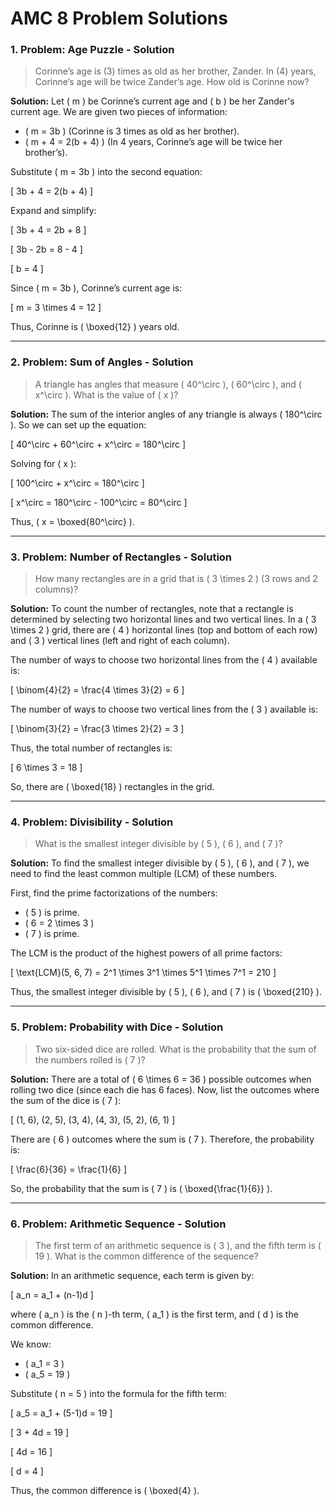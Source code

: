 # AMC 8 Problem Solutions

### **1. Problem: Age Puzzle - Solution**

>Corinne’s age is \(3\) times as old as her brother, Zander. In \(4\) years, Corinne’s age will be twice Zander’s age. How old is Corinne now?

**Solution:**
Let \( m \) be Corinne’s current age and \( b \) be her Zander's current age. We are given two pieces of information:

- \( m = 3b \) (Corinne is 3 times as old as her brother).
- \( m + 4 = 2(b + 4) \) (In 4 years, Corinne’s age will be twice her brother’s).

Substitute \( m = 3b \) into the second equation:

\[
3b + 4 = 2(b + 4)
\]

Expand and simplify:

\[
3b + 4 = 2b + 8
\]

\[
3b - 2b = 8 - 4
\]

\[
b = 4
\]

Since \( m = 3b \), Corinne’s current age is:

\[
m = 3 \times 4 = 12
\]

Thus, Corinne is \( \boxed{12} \) years old.

---

### **2. Problem: Sum of Angles - Solution**

>A triangle has angles that measure \( 40^\circ \), \( 60^\circ \), and \( x^\circ \). What is the value of \( x \)?

**Solution:**
The sum of the interior angles of any triangle is always \( 180^\circ \). So we can set up the equation:

\[
40^\circ + 60^\circ + x^\circ = 180^\circ
\]

Solving for \( x \):

\[
100^\circ + x^\circ = 180^\circ
\]

\[
x^\circ = 180^\circ - 100^\circ = 80^\circ
\]

Thus, \( x = \boxed{80^\circ} \).

---

### **3. Problem: Number of Rectangles - Solution**

>How many rectangles are in a grid that is \( 3 \times 2 \) (3 rows and 2 columns)?

**Solution:**
To count the number of rectangles, note that a rectangle is determined by selecting two horizontal lines and two vertical lines. In a \( 3 \times 2 \) grid, there are \( 4 \) horizontal lines (top and bottom of each row) and \( 3 \) vertical lines (left and right of each column).

The number of ways to choose two horizontal lines from the \( 4 \) available is:

\[
\binom{4}{2} = \frac{4 \times 3}{2} = 6
\]

The number of ways to choose two vertical lines from the \( 3 \) available is:

\[
\binom{3}{2} = \frac{3 \times 2}{2} = 3
\]

Thus, the total number of rectangles is:

\[
6 \times 3 = 18
\]

So, there are \( \boxed{18} \) rectangles in the grid.

---

### **4. Problem: Divisibility - Solution**

>What is the smallest integer divisible by \( 5 \), \( 6 \), and \( 7 \)?

**Solution:**
To find the smallest integer divisible by \( 5 \), \( 6 \), and \( 7 \), we need to find the least common multiple (LCM) of these numbers.

First, find the prime factorizations of the numbers:

- \( 5 \) is prime.
- \( 6 = 2 \times 3 \)
- \( 7 \) is prime.

The LCM is the product of the highest powers of all prime factors:

\[
\text{LCM}(5, 6, 7) = 2^1 \times 3^1 \times 5^1 \times 7^1 = 210
\]

Thus, the smallest integer divisible by \( 5 \), \( 6 \), and \( 7 \) is \( \boxed{210} \).

---

### **5. Problem: Probability with Dice - Solution**

>Two six-sided dice are rolled. What is the probability that the sum of the numbers rolled is \( 7 \)?

**Solution:**
There are a total of \( 6 \times 6 = 36 \) possible outcomes when rolling two dice (since each die has 6 faces). Now, list the outcomes where the sum of the dice is \( 7 \):

\[
(1, 6), (2, 5), (3, 4), (4, 3), (5, 2), (6, 1)
\]

There are \( 6 \) outcomes where the sum is \( 7 \). Therefore, the probability is:

\[
\frac{6}{36} = \frac{1}{6}
\]

So, the probability that the sum is \( 7 \) is \( \boxed{\frac{1}{6}} \).

---

### **6. Problem: Arithmetic Sequence - Solution**

> The first term of an arithmetic sequence is \( 3 \), and the fifth term is \( 19 \). What is the common difference of the sequence?

**Solution:**
In an arithmetic sequence, each term is given by:

\[
a_n = a_1 + (n-1)d
\]

where \( a_n \) is the \( n \)-th term, \( a_1 \) is the first term, and \( d \) is the common difference.

We know:

- \( a_1 = 3 \)
- \( a_5 = 19 \)

Substitute \( n = 5 \) into the formula for the fifth term:

\[
a_5 = a_1 + (5-1)d = 19
\]

\[
3 + 4d = 19
\]

\[
4d = 16
\]

\[
d = 4
\]

Thus, the common difference is \( \boxed{4} \).
